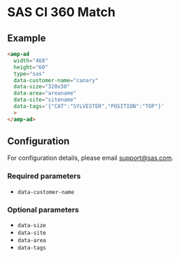 <!---
Copyright 2019 The AMP HTML Authors. All Rights Reserved.

Licensed under the Apache License, Version 2.0 (the "License");
you may not use this file except in compliance with the License.
You may obtain a copy of the License at

      http://www.apache.org/licenses/LICENSE-2.0

Unless required by applicable law or agreed to in writing, software
distributed under the License is distributed on an "AS-IS" BASIS,
WITHOUT WARRANTIES OR CONDITIONS OF ANY KIND, either express or implied.
See the License for the specific language governing permissions and
limitations under the License.
-->

# SAS CI 360 Match

## Example

```html
<amp-ad
  width="468"
  height="60"
  type="sas"
  data-customer-name="canary"
  data-size="320x50"
  data-area="areaname"
  data-site="sitename"
  data-tags='{"CAT":"SYLVESTER","POSITION":"TOP"}'
  >
</amp-ad>
```

## Configuration
For configuration details, please email support@sas.com.

### Required parameters

- `data-customer-name`

### Optional parameters

- `data-size`
- `data-site`
- `data-area`
- `data-tags`
